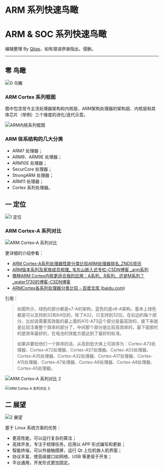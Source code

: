 #  ARM 系列快速鸟瞰


# ARM & SOC 系列快速鸟瞰

编辑整理 By [Qitas](https://github.com/Qitas)，如有错误恭谢指出，侵删。

------

## 零 鸟瞰

![0 鸟瞰](assets/0-鸟瞰.png)

### ARM Cortex 系列框图

图中包含现今主流处理器架构和内核层，ARM架构处理器的架构层、内核层和具体芯片（举例）三个维度的进化/迭代示意。

![ARM内核系列框图](assets/ARM内核系列框图.jpg)

### ARM 体系结构的几大分类

- ARM7 处理器；
- ARM9、ARM9E 处理器；
- ARM10E 处理器；
- SecurCore 处理器；
- StrongARM 处理器；
- ARM11 处理器；
- Cortex 系列处理器。

## 一 定位

![1 定位](assets/1-定位.png)

### ARM Cortex-A 系列对比

![ARM Cortex-A 系列对比](assets/ARM-Cortex-A-系列对比.jpg)

更详细的介绍参看：

- [ARM Cortex-A系列处理器性能分类比较ARM处理器排名_ZNDS资讯](https://news.znds.com/article/13324.html)
- [ARM版本系列及家族成员梳理_ 韦东山嵌入式专栏-CSDN博客 _arm系列](https://blog.csdn.net/thisway_diy/article/details/84100076)
- [哪种ARM Cortex内核更适合我的应用：A系列、R系列、还是M系列？_water1730的博客-CSDN博客](https://blog.csdn.net/water1730/article/details/70176661)
- [ARMCortex各系列处理器分类比较 - 百度文库 (baidu.com)](https://wenku.baidu.com/view/732d2dbc6337ee06eff9aef8941ea76e58fa4acd.html)

引用：

> 如图所示，绿色的部分都是v7-A的架构，蓝色的是v8-A架构，基本上绿色都是可以支持到32和64位的，除了A32，只支持到32位。在右边的每个部分，比如说需要高效能的最上面的A15-A73这个部分是最高效的，接下来就是比较注重整个效率的部分了，中间那个部分是比较高效率的，最下面那栏的是效率最好的，在电池的效能方面达到了最好的标准。
>
> 如果非要给他们一个排序的话，从高到低大体上可排序为：Cortex-A73处理器、Cortex-A72处理器、Cortex-A57处理器、Cortex-A53处理器、Cortex-A35处理器、Cortex-A32处理器、Cortex-A17处理器、Cortex-A15处理器、Cortex-A7处理器、Cortex-A9处理器、Cortex-A8处理器、Cortex-A5处理器。

![ARM Cortex-A 系列对比 2](assets/ARM-Cortex-A-系列对比-2.jpg)

<img src="assets/ARM-Cortex-A-系列对比-3.png" alt="ARM Cortex-A 系列对比 3" style="zoom:80%;" />

## 二 展望

![2 展望](assets/2-展望.png)

基于 Linux 系统方案的优势：

- 更高性能，可以运行复杂的算法；
- 高效开发，专注于梳理任务，应用以 APP 形式编写和更新；
- 智能终端，可以外接触摸屏，运行 Qt 上位机做人机界面；
- 协议丰富，使高级接口如网络、USB 等更易于开发；
- 平台通用，开发形式更加固定。
